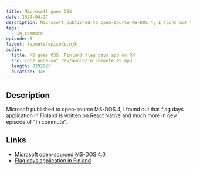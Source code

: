 ```yaml
---
title: Microsoft goes OSS
date: 2024-04-27
description: Microsoft published to open-source MS-DOS 4, I found out that flag days application in Finland is written on React Native and much more in new episode of "In commute".
tags:
  - in_commute
episode: 5
layout: layouts/episode.njk
audio:
  title: MS goes OSS, Finland flag days app on RN
  src: cdn2.underoot.dev/audio/in_commute_e5.mp3
  length: 8292925
  duration: 345
---
```

## Description
Microsoft published to open-source MS-DOS 4, I found out that flag days application in Finland is written on React Native and much more in new episode of "In commute".

## Links
- <a href="https://cloudblogs.microsoft.com/opensource/2024/04/25/open-sourcing-ms-dos-4-0/" target="_blank">Microsoft open-sourced MS-DOS 4.0</a>
- <a href="https://play.google.com/store/apps/details?id=fi.aniway.liputan" target="_blank">Flag days application in Finland</a>
